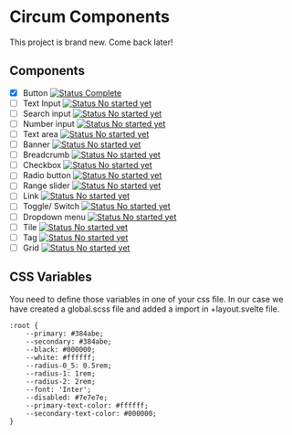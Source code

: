 # Circum Components

This project is brand new. Come back later!

## Components

- [x] Button [![Status Complete](https://img.shields.io/badge/-Complete-brightgreen)]()
- [ ] Text Input [![Status No started yet](https://img.shields.io/badge/-Not%20started%20yet-red)]()
- [ ] Search input [![Status No started yet](https://img.shields.io/badge/-Not%20started%20yet-red)]()
- [ ] Number input [![Status No started yet](https://img.shields.io/badge/-Not%20started%20yet-red)]()
- [ ] Text area [![Status No started yet](https://img.shields.io/badge/-Not%20started%20yet-red)]()
- [ ] Banner [![Status No started yet](https://img.shields.io/badge/-Not%20started%20yet-red)]()
- [ ] Breadcrumb [![Status No started yet](https://img.shields.io/badge/-Not%20started%20yet-red)]()
- [ ] Checkbox [![Status No started yet](https://img.shields.io/badge/-Not%20started%20yet-red)]()
- [ ] Radio button [![Status No started yet](https://img.shields.io/badge/-Not%20started%20yet-red)]()
- [ ] Range slider [![Status No started yet](https://img.shields.io/badge/-Not%20started%20yet-red)]()
- [ ] Link [![Status No started yet](https://img.shields.io/badge/-Not%20started%20yet-red)]()
- [ ] Toggle/ Switch [![Status No started yet](https://img.shields.io/badge/-Not%20started%20yet-red)]()
- [ ] Dropdown menu [![Status No started yet](https://img.shields.io/badge/-Not%20started%20yet-red)]()
- [ ] Tile [![Status No started yet](https://img.shields.io/badge/-Not%20started%20yet-red)]()
- [ ] Tag [![Status No started yet](https://img.shields.io/badge/-Not%20started%20yet-red)]()
- [ ] Grid [![Status No started yet](https://img.shields.io/badge/-Not%20started%20yet-red)]()

## CSS Variables
You need to define those variables in one of your css file. In our case we have created a global.scss file and added a import in +layout.svelte file.
```
:root {
    --primary: #384abe;
    --secondary: #384abe;
    --black: #000000;
    --white: #ffffff;
    --radius-0_5: 0.5rem;
    --radius-1: 1rem;
    --radius-2: 2rem;
    --font: 'Inter';
    --disabled: #7e7e7e;
    --primary-text-color: #ffffff;
    --secondary-text-color: #000000;
}
```
